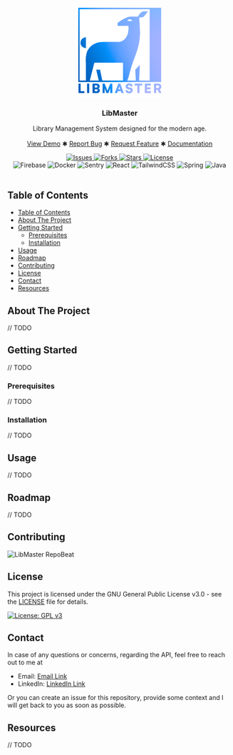 <br />
<div align="center">
  <a href="/url">
    <img src="./assets/LibMaster Textual Logo.png" alt="LibMaster-Logo" height="200">
  </a>

<h3 align="center">LibMaster</h3>

  <p>
    Library Management System designed for the modern age.
    <br />
    <br />
    <a href="/url">View Demo</a>
    ✱
    <a href="https://github.com/openceJav/libmaster/issues">Report Bug</a>
    ✱
    <a href="https://github.com/openceJav/libmaster/issues">Request Feature</a>
    ✱
    <a href="/url">Documentation</a>
  </p>
</div>
<div align="center">
    <!-- Build Status & Other Information -->
    <a href="/url">
        <img src="https://img.shields.io/github/issues/openceJav/libmaster" alt="Issues">
    </a>
    <a href="/url">
        <img src="https://img.shields.io/github/forks/openceJav/libmaster" alt="Forks">
    </a>
    <a href="/url">
        <img src="https://img.shields.io/github/stars/openceJav/libmaster" alt="Stars">
    </a>
    <a href="/url">
        <img src="https://img.shields.io/github/license/openceJav/libmaster" alt="License">
    </a>
</div>
<div align="center">
    <!-- Badges & Built-With -->
    <img src="https://img.shields.io/badge/firebase-white?style=for-the-badge&logo=firebase&logoColor=ffda0a" alt="Firebase">
    <img src="https://img.shields.io/badge/-Docker-%232496ED?style=for-the-badge&logo=docker&logoColor=white" alt="Docker">
    <img src="https://img.shields.io/badge/-Sentry-560bad?style=for-the-badge&logo=sentry&logoColor=white" alt="Sentry">
    <img src="https://img.shields.io/badge/react-%2320232a.svg?style=for-the-badge&logo=react&logoColor=%2361DAFB" alt="React">
    <img src="https://img.shields.io/badge/tailwindcss-%2338B2AC.svg?style=for-the-badge&logo=tailwind-css&logoColor=white" alt="TailwindCSS">
    <img src="https://img.shields.io/badge/spring-%236DB33F.svg?style=for-the-badge&logo=spring&logoColor=white" alt="Spring"> 
    <img src="https://img.shields.io/badge/java-%23ED8B00.svg?style=for-the-badge&logo=openjdk&logoColor=white" alt="Java">
</div>
<br />

## Table of Contents

- [Table of Contents](#table-of-contents)
- [About The Project](#about-the-project)
- [Getting Started](#getting-started)
  - [Prerequisites](#prerequisites)
  - [Installation](#installation)
- [Usage](#usage)
- [Roadmap](#roadmap)
- [Contributing](#contributing)
- [License](#license)
- [Contact](#contact)
- [Resources](#resources)

## About The Project

// TODO

## Getting Started

// TODO

### Prerequisites

// TODO

### Installation

// TODO

## Usage

// TODO

## Roadmap

// TODO

## Contributing

![LibMaster RepoBeat](https://repobeats.axiom.co/api/embed/f8f939740ab62fc38ff26e47084664b994cc32f3.svg "LibMaster RepoBeat Metrics")

## License

This project is licensed under the GNU General Public License v3.0 - see the [LICENSE](LICENSE) file for details.

[![License: GPL v3](https://img.shields.io/badge/License-GPLv3-blue.svg)](https://www.gnu.org/licenses/gpl-3.0)

## Contact

In case of any questions or concerns, regarding the API, 
feel free to reach out to me at
- Email: [Email Link](mailto:hikue.primary@gmail.com)
- LinkedIn: [LinkedIn Link](https://www.linkedin.com/in/hikue/)

Or you can create an issue for this repository, 
provide some context and I will get back to you 
as soon as possible.

## Resources

// TODO
